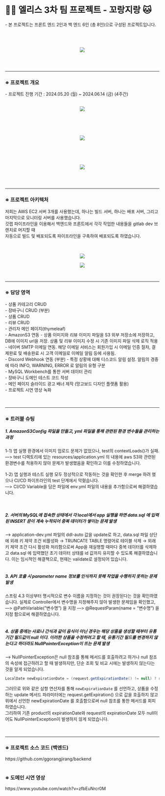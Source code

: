 <h1> 🐕‍🦺 엘리스 3차 팀 프로젝트 - 꼬랑지랑 🐱</h1> 
- 본 프로젝트는 프론트 엔드 2인과 백 엔드 6인 (총 8인)으로 구성된 프로젝트입니다. <br/>
<br/>
<br/>
<br/>
<p align="center">
  <img src="https://github.com/wjcho0303/eliceProject3Ggorangjirang/assets/156410727/62158b5f-206a-4184-a4a2-4b3f293f816f">
</p>
<br/>
<br/>

---

<h3>※ 프로젝트 개요 </h3>
- 프로젝트 진행 기간 : 2024.05.20 (월) ~ 2024.06.14 (금) (4주간) <br/>
<br/>
<p align="center">
  <img src="https://github.com/wjcho0303/eliceProject3Ggorangjirang/assets/156410727/9ad8a3a1-f7d0-4f79-8fcf-55556ad08685">
</p>
<br/>
<br/>
<br/>
<p align="center">
  <img src="https://github.com/wjcho0303/eliceProject3Ggorangjirang/assets/156410727/f9560084-9d0d-4897-80c9-6f8f0ffcf3ef">
</p>
<br/>
<br/>
<br/>
<p align="center">
  <img src="https://github.com/wjcho0303/eliceProject3Ggorangjirang/assets/156410727/6d21ebc5-5d4b-4f43-a5bf-235a1ef35c16">
</p>
<br/>
<br/>

---

<h3>※ 프로젝트 아키텍처 </h3>
저희는 AWS EC2 서버 3개를 사용했는데, 하나는 빌드 서버, 하나는 배포 서버, 그리고 마지막으로 모니터링 서버를 사용했습니다.<br/>
깃랩 파이프라인을 이용해서 백엔드와 프론트에서 각각 작업한 내용들을 gitlab dev 브랜치로 머지할 때<br/>
자동으로 빌드 및 배포되도록 파이프라인을 구축하여 배포되도록 하였습니다.<br/>

<br/>
<br/>
<p align="center">
  <img src="https://github.com/wjcho0303/eliceProject3Ggorangjirang/assets/156410727/86fcae22-73ed-4fd8-85c7-8771bda3f3e9">
</p>
<p align="center">
  <img src="https://github.com/wjcho0303/eliceProject3Ggorangjirang/assets/156410727/fecb6e22-de38-44ac-bdd7-f584259a2e52">
</p>
<br/>

---

<h3>※ 담당 영역 </h3>
- 상품 카테고리 CRUD <br/>
- 장바구니 CRUD (부분) <br/>
- 상품 CRUD <br/>
- 리뷰 CRUD <br/>
- 관리자 메인 페이지(thymeleaf) <br/>
- AmazonS3 연동 - 상품 이미지와 리뷰 이미지 파일을 S3 외부 저장소에 저장하고, DB에 이미지 url을 저장. 상품 및 리뷰 이미지 수정 시 기존 이미지 파일 삭제 로직 적용  <br/>
- 네이버 SMTP 이메일 연동. 해당 이메일 서비스는 회원가입 시 이메일 인증 절차, 결제완료 및 배송완료 시 고객 이메일로 이메일 알림 등에 사용됨.  <br/>
- Discord Webhook 연동 (부분) - 특정 상황에 대해 디스코드 알림 설정. 알림의 경중에 따라 INFO, WARNING, ERROR 로 알림의 유형 구분 <br/>
- MySQL Workbench를 통한 서버 데이터 관리 <br/>
- 장바구니 도메인 테스트 코드 작성 <br/>
- 메인 페이지 슬라이드 광고 배너 제작 (망고보드 디자인 플랫폼 활용) <br/>
- 프로젝트 시연 영상 녹화 <br/>
<br/>
<br/>
  
---

<h3>※ 트러블 슈팅 </h3>
<h5> 1. AmazonS3Config 파일을 만들고, yml 파일을 통해 관련된 환경 변수들을 관리하는 과정</h5>
1-1) 앱 실행 환경에서 이미지 업로드 문제가 없었으나, test의 contextLoads()가 실패.<br/>
—> test 디렉토리에 있는 resources/application.yml 의 내용에 aws S3와 관련된 환경변수를 적용하지 않아 문제가 발생했음을 확인하고 이를 수정하였습니다.<br/>
<br/>
1-2) 앱 실행과 테스트 실행 모두 정상적으로 작동하는 것을 확인한 후 merge 하려 했으나 CI/CD 파이프라인의 test 단계에서 막혔습니다.<br/>
—> CI/CD Variable을 담은 파일에 env.yml 파일의 내용을 추가함으로써 해결하였습니다.<br/>
<br/>
<br/>

<h5> 2. 서버의 MySQL에 접속한 상태에서 각 local에서 app 실행을 하면 data.sql 에 입력된 INSERT 문이 계속 누적되어 중복 데이터가 쌓이는 문제 발생</h5>
—> application-dev.yml 파일의 ddl-auto 값을 update로 하고, data.sql 파일 상단에 외래 키 제약 조건 비활성화 → TRUNCATE TABLE 명령어로 테이블 삭제 → 외래 키 제약 조건 다시 활성화 처리함으로써 App을 재실행할 때마다 중복 데이터를 삭제하고 data.sql 에 입력했던 초기 데이터 상태를 id 값까지 유지할 수 있도록 해결하였습니다. 이는 임시적인 해결책으로, 현재는 validate로 설정되어 있습니다.
<br/>
<br/>

<h5> 3. API 호출 시 parameter name 정보를 인식하지 못해 작업을 수행하지 못하는 문제 발생</h5>
스프링 4.3 이상부터 명시적으로 변수 이름을 지정하는 것이 권장된다는 것을 확인하였습니다. 실제로 Controller에서 변수명을 지정해주지 않아 발생한 문제임을 확인했고,<br/>
—> @PathVariable(”변수명”) 을 지정
—> @RequestParam(name = “변수명”) 을 지정
함으로써 해결하였습니다.
<br/>
<br/>

<h5> 4. 상품 중에는 사료나 간식과 같이 음식이 아닌 경우는 해당 상품을 생성할 때부터 유통기간 필드값이 null 이다.  이러한 상품을 수정하려고 할 때, 유통기간 필드를 변경하지 않는다고 하더라도 NullPointerException이 뜨는 문제 발생
</h5>
—> NullPointerException은 null 참조를 통해 메서드를 호출하려고 하거나 null 참조의 속성에 접근하려고 할 때 발생하지만, 단순 조회 및 비교 시에는 발생하지 않는다는 것을 알게 되었습니다. 
<br/>

```java
LocalDate newExpirationDate = (request.getExpirationDate() != null) ? request.getExpirationDate() : product.getExpirationDate();
```

그러므로 위와 같은 삼항 연산자를 통해 `newExpirationDate` 를 선언하고, 상품을 수정하는 update 메서드 파라미터에는 request.getExpiration() 으로 값을 호출하지 않고 위에서 선언한 newExpirationDate 를 호출함으로써 null 참조를 통한 메서드를 회피하였습니다.<br/>
그리하여 기존 product의 expirationDate와 request의 expirationDate 모두 null이어도  NullPointerException이 발생하지 않게 되었습니다.<br/>
<br/>
<br/>

---

<h3>※ 프로젝트 소스 코드 (백엔드) </h3>
https://github.com/ggorangjirang/backend
<br/>
<br/>
<h3>※ 도메인 시연 영상 </h3>
https://www.youtube.com/watch?v=zfbEuNrcr0M
<br/>
<br/>
